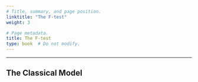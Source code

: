 ```yaml
---
# Title, summary, and page position.
linktitle: "The F-test"
weight: 3

# Page metadata.
title: The F-test
type: book  # Do not modify.
---
```




---

## The Classical Model

